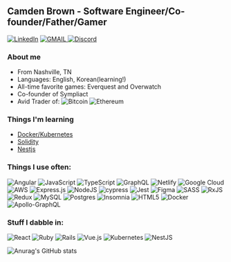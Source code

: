 ## Camden Brown - Software Engineer/Co-founder/Father/Gamer
<a href='https://www.linkedin.com/in/camden-brown-b6287384/'>	![LinkedIn](https://img.shields.io/badge/linkedin-%230077B5.svg?style=for-the-badge&logo=linkedin&logoColor=white)</a>
<a href="mailto: camdenebrown@gmail.com">
 ![GMAIL](https://img.shields.io/badge/Gmail-D14836?style=for-the-badge&logo=gmail&logoColor=white)
</a>
<a href="https://discordapp.com/users/185980802624913408">
 ![Discord](https://img.shields.io/badge/Discord-7289DA?style=for-the-badge&logo=discord&logoColor=white)
</a>

### About me
 - From Nashville, TN
 - Languages: English, Korean(learning!)
 - All-time favorite games: Everquest and Overwatch
 - Co-founder of Sympliact
 - Avid Trader of: ![Bitcoin](https://img.shields.io/badge/Bitcoin-000?style=for-the-badge&logo=bitcoin&logoColor=white) ![Ethereum](https://img.shields.io/badge/Ethereum-3C3C3D?style=for-the-badge&logo=Ethereum&logoColor=white)

### Things I'm learning

- [Docker/Kubernetes](https://www.udemy.com/course/docker-and-kubernetes-the-complete-guide)
- [Solidity](https://www.udemy.com/course/ethereum-and-solidity-the-complete-developers-guide)
- [Nestjs](https://www.udemy.com/course/nestjs-zero-to-hero)

<h3>Things I use often:</h3>

![Angular](https://img.shields.io/badge/angular-%23DD0031.svg?style=for-the-badge&logo=angular&logoColor=white)
![JavaScript](https://img.shields.io/badge/javascript-%23323330.svg?style=for-the-badge&logo=javascript&logoColor=%23F7DF1E)
![TypeScript](https://img.shields.io/badge/typescript-%23007ACC.svg?style=for-the-badge&logo=typescript&logoColor=white)
![GraphQL](https://img.shields.io/badge/-GraphQL-E10098?style=for-the-badge&logo=graphql&logoColor=white)
![Netlify](https://img.shields.io/badge/netlify-%23000000.svg?style=for-the-badge&logo=netlify&logoColor=#00C7B7)
![Google Cloud](https://img.shields.io/badge/GoogleCloud-%234285F4.svg?style=for-the-badge&logo=google-cloud&logoColor=white)
![AWS](https://img.shields.io/badge/AWS-%23FF9900.svg?style=for-the-badge&logo=amazon-aws&logoColor=white)
![Express.js](https://img.shields.io/badge/express.js-%23404d59.svg?style=for-the-badge&logo=express&logoColor=%2361DAFB)
![NodeJS](https://img.shields.io/badge/node.js-6DA55F?style=for-the-badge&logo=node.js&logoColor=white)
![cypress](https://img.shields.io/badge/-cypress-%23E5E5E5?style=for-the-badge&logo=cypress&logoColor=058a5e)
![Jest](https://img.shields.io/badge/-jest-%23C21325?style=for-the-badge&logo=jest&logoColor=white)
![Figma](https://img.shields.io/badge/figma-%23F24E1E.svg?style=for-the-badge&logo=figma&logoColor=white)
![SASS](https://img.shields.io/badge/SASS-hotpink.svg?style=for-the-badge&logo=SASS&logoColor=white)
![RxJS](https://img.shields.io/badge/rxjs-%23B7178C.svg?style=for-the-badge&logo=reactivex&logoColor=white)
![Redux](https://img.shields.io/badge/redux-%23593d88.svg?style=for-the-badge&logo=redux&logoColor=white)
![MySQL](https://img.shields.io/badge/mysql-%2300f.svg?style=for-the-badge&logo=mysql&logoColor=white)
![Postgres](https://img.shields.io/badge/postgres-%23316192.svg?style=for-the-badge&logo=postgresql&logoColor=white)
![Insomnia](https://img.shields.io/badge/Insomnia-black?style=for-the-badge&logo=insomnia&logoColor=5849BE)
![HTML5](https://img.shields.io/badge/html5-%23E34F26.svg?style=for-the-badge&logo=html5&logoColor=white)
![Docker](https://img.shields.io/badge/docker-%230db7ed.svg?style=for-the-badge&logo=docker&logoColor=white)
![Apollo-GraphQL](https://img.shields.io/badge/-ApolloGraphQL-311C87?style=for-the-badge&logo=apollo-graphql)

<h3>Stuff I dabble in:</h3>

![React](https://img.shields.io/badge/react-%2320232a.svg?style=for-the-badge&logo=react&logoColor=%2361DAFB)
![Ruby](https://img.shields.io/badge/ruby-%23CC342D.svg?style=for-the-badge&logo=ruby&logoColor=white)
![Rails](https://img.shields.io/badge/rails-%23CC0000.svg?style=for-the-badge&logo=ruby-on-rails&logoColor=white)
![Vue.js](https://img.shields.io/badge/vuejs-%2335495e.svg?style=for-the-badge&logo=vuedotjs&logoColor=%234FC08D)
![Kubernetes](https://img.shields.io/badge/kubernetes-%23326ce5.svg?style=for-the-badge&logo=kubernetes&logoColor=white)
![NestJS](https://img.shields.io/badge/nestjs-%23E0234E.svg?style=for-the-badge&logo=nestjs&logoColor=white)

![Anurag's GitHub stats](https://github-readme-stats.vercel.app/api?username=camden-brown&count_private=true&show_icons=true&theme=material-palenight)
